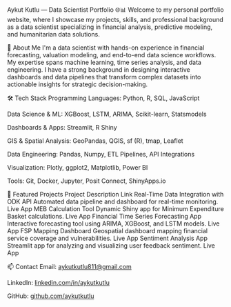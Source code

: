 Aykut Kutlu — Data Scientist Portfolio 🌐📊
Welcome to my personal portfolio website, where I showcase my projects, skills, and professional background as a data scientist specializing in financial analysis, predictive modeling, and humanitarian data solutions.

🚀 About Me
I'm a data scientist with hands-on experience in financial forecasting, valuation modeling, and end-to-end data science workflows. My expertise spans machine learning, time series analysis, and data engineering. I have a strong background in designing interactive dashboards and data pipelines that transform complex datasets into actionable insights for strategic decision-making.

🛠️ Tech Stack
Programming Languages: Python, R, SQL, JavaScript

Data Science & ML: XGBoost, LSTM, ARIMA, Scikit-learn, Statsmodels

Dashboards & Apps: Streamlit, R Shiny

GIS & Spatial Analysis: GeoPandas, QGIS, sf (R), tmap, Leaflet

Data Engineering: Pandas, Numpy, ETL Pipelines, API Integrations

Visualization: Plotly, ggplot2, Matplotlib, Power BI

Tools: Git, Docker, Jupyter, Posit Connect, ShinyApps.io

📂 Featured Projects
Project	Description	Link
Real-Time Data Integration with ODK API	Automated data pipeline and dashboard for real-time monitoring.	Live App
MEB Calculation Tool	Dynamic Shiny app for Minimum Expenditure Basket calculations.	Live App
Financial Time Series Forecasting App	Interactive forecasting tool using ARIMA, XGBoost, and LSTM models.	Live App
FSP Mapping Dashboard	Geospatial dashboard mapping financial service coverage and vulnerabilities.	Live App
Sentiment Analysis App	Streamlit app for analyzing and visualizing user feedback sentiment.	Live App

📫 Contact
Email: aykutkutlu811@gmail.com

LinkedIn: [linkedin.com/in/aykutkutlu](https://www.linkedin.com/in/aykut-kutlu-562867236/)

GitHub: [github.com/aykutkutlu](https://github.com/simple1one)

